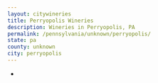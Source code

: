 ```yaml
---
layout: citywineries
title: Perryopolis Wineries
description: Wineries in Perryopolis, PA
permalink: /pennsylvania/unknown/perryopolis/
state: pa
county: unknown
city: perryopolis
---
```

-
